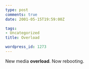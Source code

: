 ```yaml
---
type: post
comments: true
date: 2001-05-15T19:59:00Z

tags:
- Uncategorized
title: Overload

wordpress_id: 1273
---
```


New media **overload**. Now rebooting. 
